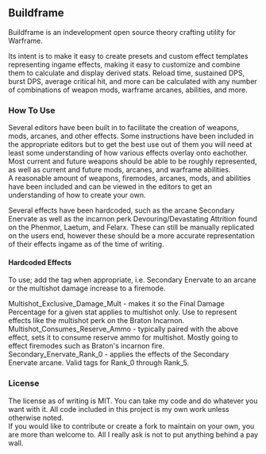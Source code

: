 ## Buildframe

Buildframe is an indevelopment open source theory crafting utility for Warframe.  

Its intent is to make it easy to create presets and custom effect templates representing ingame effects, making it easy to customize and combine them to calculate and display derived stats.
Reload time, sustained DPS, burst DPS, average critical hit, and more can be calculated with any number of combinations of weapon mods, warframe arcanes, abilities, and more.


### How To Use

Several editors have been built in to facilitate the creation of weapons, mods, arcanes, and other effects. Some instructions have been included in the appropriate editors but to get the best use out of them you will need at least some understanding of how various effects overlay onto eachother.
Most current and future weapons should be able to be roughly represented, as well as current and future mods, arcanes, and warframe abilities.  
A reasonable amount of weapons, firemodes, arcanes, mods, and abilities have been included and can be viewed in the editors to get an understanding of how to create your own.  

Several effects have been hardcoded, such as the arcane Secondary Enervate as well as the incarnon perk Devouring/Devastating Attrition found on the Phenmor, Laetum, and Felarx. These can still be manually replicated on the users end, however these should be a more accurate representation of their effects ingame as of the time of writing.

#### Hardcoded Effects

To use; add the tag when appropriate, i.e. Secondary Enervate to an arcane or the multishot damage increase to a firemode.  

Multishot_Exclusive_Damage_Mult - makes it so the Final Damage Percentage for a given stat applies to multishot only. Use to represent effects like the multishot perk on the Braton Incarnon.  
Multishot_Consumes_Reserve_Ammo - typically paired with the above effect, sets it to consume reserve ammo for multishot. Mostly going to effect firemodes such as Braton's incarnon fire.  
Secondary_Enervate_Rank_0 - applies the effects of the Secondary Enervate arcane. Valid tags for Rank_0 through Rank_5.  

### License

The license as of writing is MIT. You can take my code and do whatever you want with it. All code included in this project is my own work unless otherwise noted.  
If you would like to contribute or create a fork to maintain on your own, you are more than welcome to. All I really ask is not to put anything behind a pay wall.
